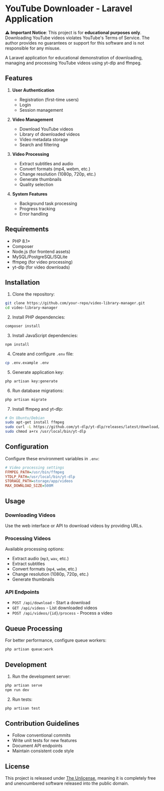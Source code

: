# YouTube Downloader - Laravel Application

⚠️ **Important Notice**: This project is for **educational purposes only**. Downloading YouTube videos violates YouTube's Terms of Service. The author provides no guarantees or support for this software and is not responsible for any misuse.

A Laravel application for educational demonstration of downloading, managing and processing YouTube videos using yt-dlp and ffmpeg.

## Features

1. **User Authentication**
   - Registration (first-time users)
   - Login
   - Session management

2. **Video Management**
   - Download YouTube videos
   - Library of downloaded videos
   - Video metadata storage
   - Search and filtering

3. **Video Processing**
   - Extract subtitles and audio
   - Convert formats (mp4, webm, etc.)
   - Change resolution (1080p, 720p, etc.)
   - Generate thumbnails
   - Quality selection

4. **System Features**
   - Background task processing
   - Progress tracking
   - Error handling

## Requirements

- PHP 8.1+
- Composer
- Node.js (for frontend assets)
- MySQL/PostgreSQL/SQLite
- ffmpeg (for video processing)
- yt-dlp (for video downloads)

## Installation

1. Clone the repository:
```bash
git clone https://github.com/your-repo/video-library-manager.git
cd video-library-manager
```

2. Install PHP dependencies:
```bash
composer install
```

3. Install JavaScript dependencies:
```bash
npm install
```

4. Create and configure `.env` file:
```bash
cp .env.example .env
```

5. Generate application key:
```bash
php artisan key:generate
```

6. Run database migrations:
```bash
php artisan migrate
```

7. Install ffmpeg and yt-dlp:
```bash
# On Ubuntu/Debian
sudo apt-get install ffmpeg
sudo curl -L https://github.com/yt-dlp/yt-dlp/releases/latest/download/yt-dlp -o /usr/local/bin/yt-dlp
sudo chmod a+rx /usr/local/bin/yt-dlp
```

## Configuration

Configure these environment variables in `.env`:

```ini
# Video processing settings
FFMPEG_PATH=/usr/bin/ffmpeg
YTDLP_PATH=/usr/local/bin/yt-dlp
STORAGE_PATH=storage/app/videos
MAX_DOWNLOAD_SIZE=500M
```

## Usage

### Downloading Videos

Use the web interface or API to download videos by providing URLs.

### Processing Videos

Available processing options:
- Extract audio (`mp3`, `wav`, etc.)
- Extract subtitles
- Convert formats (`mp4`, `webm`, etc.)
- Change resolution (1080p, 720p, etc.)
- Generate thumbnails

### API Endpoints

- `POST /api/download` - Start a download
- `GET /api/videos` - List downloaded videos
- `POST /api/videos/{id}/process` - Process a video

## Queue Processing

For better performance, configure queue workers:

```bash
php artisan queue:work
```

## Development

1. Run the development server:
```bash
php artisan serve
npm run dev
```

2. Run tests:
```bash
php artisan test
```

## Contribution Guidelines

- Follow conventional commits
- Write unit tests for new features
- Document API endpoints
- Maintain consistent code style

## License

This project is released under [The Unlicense](https://unlicense.org/), meaning it is completely free and unencumbered software released into the public domain.

